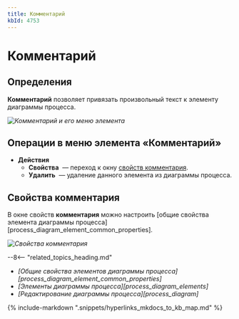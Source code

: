 ```yaml
---
title: Комментарий
kbId: 4753
---
```


# Комментарий

## Определения

**Комментарий** позволяет привязать произвольный текст к элементу диаграммы процесса.

_![Комментарий и его меню элемента](/platform/v5.0/business_apps/diagrams/process_diagram/process_diagram_elements/generic/img/text_annotation.png)_

## Операции в меню элемента «Комментарий»

- **Действия**
  - **Свойства** *‌* — переход к окну [свойств комментария](#свойства-комментария).
  - **Удалить** *‌* — удаление данного элемента из диаграммы процесса.

## Свойства комментария

В окне свойств **комментария** можно настроить [общие свойства элемента диаграммы процесса][process_diagram_element_common_properties].

_![Свойства комментария](/platform/v5.0/business_apps/diagrams/process_diagram/process_diagram_elements/generic/img/text_annotation_general_properties.png)_

--8<-- "related_topics_heading.md"

- *[Общие свойства элементов диаграммы процесса][process_diagram_element_common_properties]*
- *[Элементы диаграммы процесса][process_diagram_elements]*
- *[Редактирование диаграммы процесса][process_diagram]*

{% include-markdown ".snippets/hyperlinks_mkdocs_to_kb_map.md" %}
